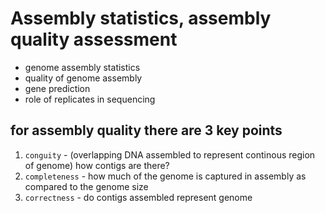 # Assembly statistics, assembly quality assessment
* genome assembly statistics
* quality of genome assembly
* gene prediction
* role of replicates in sequencing

## for assembly quality there are 3 key points
1. `conguity` - (overlapping DNA assembled to represent continous region of genome) how contigs are there?
2. `completeness` - how much of the genome is captured in assembly as compared to the genome size
3. `correctness` -  do contigs assembled represent genome

 
